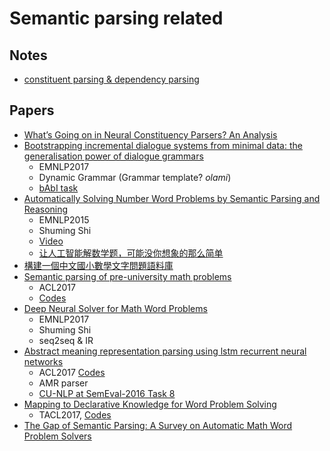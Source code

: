 # Semantic parsing related

## Notes

* [constituent parsing & dependency parsing](https://zhuanlan.zhihu.com/p/31766972)

## Papers

* [What’s Going on in Neural Constituency Parsers? An Analysis](https://dgaddy.github.io/publications/NAACL2018poster.pdf)
* [Bootstrapping incremental dialogue systems from minimal data: the generalisation power of dialogue grammars](http://aclweb.org/anthology/D17-1235)
  - EMNLP2017
  - Dynamic Grammar (Grammar template? *olami*)
  - [bAbI task](https://research.fb.com/downloads/babi/)
* [Automatically Solving Number Word Problems by Semantic Parsing and Reasoning](http://aclweb.org/anthology/D15-1135)
  - EMNLP2015
  - Shuming Shi
  - [Video](https://vimeo.com/160938278)
  - [让人工智能解数学题，可能没你想象的那么简单](http://www.sohu.com/a/127499363_133098)
* [構建一個中文國小數學文字問題語料庫](http://www.aclweb.org/anthology/O16-1031)
* [Semantic parsing of pre-university math problems](http://www.aclweb.org/anthology/P17-1195)
  - ACL2017
  - [Codes](https://github.com/torobomath/benchmark)
* [Deep Neural Solver for Math Word Problems](http://ai.tencent.com/ailab/media/publications/Yan_Wang-EMNLP2017-Deep_Neural_Solver_for_Math_Word_Problems.pdf)
  - EMNLP2017
  - Shuming Shi
  - seq2seq & IR
* [Abstract meaning representation parsing using lstm recurrent neural networks](http://www.aclweb.org/anthology/P17-1043)
  - ACL2017 [Codes](https://github.com/BillFoland/daisyluAMR)
  - AMR parser
  - [CU-NLP at SemEval-2016 Task 8](http://m-mitchell.com/NAACL-2016/SemEval/pdf/SemEval167.pdf)
* [Mapping to Declarative Knowledge for Word Problem Solving](https://arxiv.org/pdf/1712.09391.pdf)
  - TACL2017, [Codes](https://github.com/CogComp/arithmetic)
* [The Gap of Semantic Parsing: A Survey on Automatic Math Word Problem Solvers](https://arxiv.org/pdf/1808.07290.pdf)
